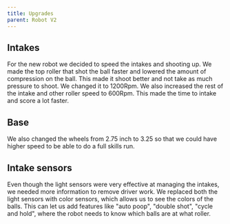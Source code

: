 ```yaml
---
title: Upgrades
parent: Robot V2
---
```


## Intakes

For the new robot we decided to speed the intakes and shooting up. We made the
top roller that shot the ball faster and lowered the amount of compression on
the ball. This made it shoot better and not take as much pressure to shoot. We
changed it to 1200Rpm. We also increased the rest of the intake and other roller
speed to 600Rpm. This made the time to intake and score a lot faster.

## Base

We also changed the wheels from 2.75 inch to 3.25 so that we could have higher
speed to be able to do a full skills run.

## Intake sensors

Even though the light sensors were very effective at managing the intakes, we
needed more information to remove driver work. We replaced both the light
sensors with color sensors, which allows us to see the colors of the balls. This
can let us add features like "auto poop", "double shot", "cycle and hold", where
the robot needs to know which balls are at what roller.
